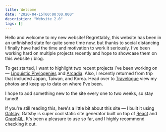 ```yaml
---
title: Welcome
date: "2020-04-15T00:00:00.000"
description: "Website 2.0"
tags: []
---
```


Hello and welcome to my new website! Regrettably, this website has been in an
unfinished state for quite some time now, but thanks to social distancing
I finally have had the time and motivation to work it seriously. I’ve been
working hard on multiple projects recently and hope to showcase them on
this website / blog.

To get started, I want to highlight two recent projects I’ve been
working on — [Linguistic Phylogenies](/posts/linguistic-phylogenies) and
[Arcadia](/posts/arcadia). Also, I recently returned from trip that included
Japan, Taiwan, and Korea. Head over to [Travelogue](/travelogue) view my photos
and keep up to date on where I've been.

I hope to add something new to the site every one to two weeks,
so stay tuned!

If you're still reading this, here's a little bit about this site — I built it
using [Gatsby](https://www.gatsbyjs.org/). Gatsby is super cool static site
generator built on top of [React](https://reactjs.org/) and
[GraphQL](https://graphql.org/). It's been a pleasure to use so far, and I
highly recommend checking it out.
